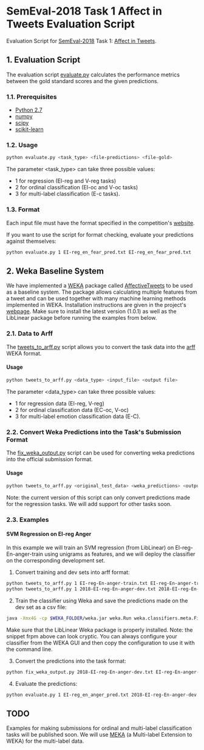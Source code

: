 # SemEval-2018 Task 1 Affect in Tweets Evaluation Script
Evaluation Script for [SemEval-2018](http://alt.qcri.org/semeval2018/) Task 1: [Affect in Tweets](http://www.saifmohammad.com/WebPages/affectintweets.htm).  


## 1. Evaluation Script
The evaluation script [evaluate.py](evaluate.py) calculates the performance metrics between the gold standard scores and the given predictions. 


### 1.1. Prerequisites
* [Python 2.7](https://www.python.org/download/releases/2.7/)
* [numpy](http://www.numpy.org/)
* [scipy](http://www.scipy.org/)
* [scikit-learn](http://scikit-learn.org)
### 1.2. Usage


 ```bash
python evaluate.py <task_type> <file-predictions> <file-gold> 
```

The parameter <task_type> can take three possible values:
* 1 for regression (EI-reg and V-reg tasks)
* 2 for ordinal classification (EI-oc and V-oc tasks)
* 3 for multi-label classification (E-c tasks).



### 1.3. Format
Each input file must have the format specified in the competition's [website](http://www.saifmohammad.com/WebPages/affectintweets.htm).  

If you want to use the script for format checking, evaluate your predictions against themselves:

 ```bash
python evaluate.py 1 EI-reg_en_fear_pred.txt EI-reg_en_fear_pred.txt
```

## 2. Weka Baseline System
We have implemented a [WEKA](http://www.cs.waikato.ac.nz/~ml/weka/) package called [AffectiveTweets](https://affectivetweets.cms.waikato.ac.nz/) to be used as a baseline system. The package allows calculating multiple features from a tweet and can be used together with many machine learning methods implemented in WEKA. Installation instructions are given in the project's [webpage](https://affectivetweets.cms.waikato.ac.nz/install/). Make sure to install the latest version (1.0.1) as well as the LibLinear package before running the examples from below.  

### 2.1. Data to Arff

The [tweets_to_arff.py](tweets_to_arff.py) script allows you to convert the task data into the [arff](http://weka.wikispaces.com/ARFF) WEKA format.

#### Usage

 ```bash
python tweets_to_arff.py <data_type> <input_file> <output file>
```

The parameter <data_type> can take three possible values:
* 1 for regression data (EI-reg, V-reg)
* 2 for ordinal classification data (EC-oc, V-oc)
* 3 for multi-label emotion classification data (E-C).


### 2.2.  Convert Weka Predictions into the Task's Submission Format

The [fix_weka_output.py](fix_weka_output.py) script can be used for converting weka predictions into the official submission format.   

#### Usage

 ```bash
python tweets_to_arff.py <original_test_data> <weka_predictions> <output file>
```

Note: the current version of this script can only convert predictions made for the regression tasks. We will add support for other tasks soon.


### 2.3. Examples

#### SVM Regression on EI-reg Anger
In this example we will train an SVM regression (from LibLinear) on EI-reg-En-anger-train using unigrams as features, and we will deploy the classifier on the corresponding development set.


1. Convert training and dev sets into arff format:

 ```bash
python tweets_to_arff.py 1 EI-reg-En-anger-train.txt EI-reg-En-anger-train.arff
python tweets_to_arff.py 1 2018-EI-reg-En-anger-dev.txt 2018-EI-reg-En-anger-dev.arff
```


2. Train the classifier using Weka and save the predictions made on the dev set as a csv file:

 ```bash
java -Xmx4G -cp $WEKA_FOLDER/weka.jar weka.Run weka.classifiers.meta.FilteredClassifier -t EI-reg-En-anger-train.arff -T 2018-EI-reg-En-anger-dev.arff -classifications "weka.classifiers.evaluation.output.prediction.CSV -use-tab -p first-last -file EI-reg-En-anger-weka-predictions.csv" -F "weka.filters.MultiFilter -F \"weka.filters.unsupervised.attribute.TweetToSparseFeatureVector -E 5 -D 3 -I 0 -F -M 2 -G 0 -taggerFile $HOME/wekafiles/packages/AffectiveTweets/resources/model.20120919 -wordClustFile $HOME/wekafiles/packages/AffectiveTweets/resources/50mpaths2.txt.gz -Q 1 -stemmer weka.core.stemmers.NullStemmer -stopwords-handler \\\"weka.core.stopwords.Null \\\" -I 2 -U -tokenizer \\\"weka.core.tokenizers.TweetNLPTokenizer \\\"\" -F \"weka.filters.unsupervised.attribute.Reorder -R 5-last,4\"" -W weka.classifiers.functions.LibLINEAR -- -S 12 -C 1.0 -E 0.001 -B 1.0 -L 0.1 -I 1000
```

 Make sure that the LibLinear Weka package is properly installed. Note: the snippet frpm above can look cryptic. You can always configure your classifier from the WEKA GUI and then copy the configuration to use it with the command line.

3. Convert the predictions into the task format:

 ```bash
python fix_weka_output.py 2018-EI-reg-En-anger-dev.txt EI-reg-En-anger-weka-predictions.csv EI-reg_en_anger_pred.txt
 ```
 
4. Evaluate the predictions: 
 
 ```bash
python evaluate.py 1 EI-reg_en_anger_pred.txt 2018-EI-reg-En-anger-dev.txt 
 ```
 
 ## TODO
 Examples for making submissions for ordinal and multi-label classification tasks will be published soon. We will use [MEKA](http://meka.sourceforge.net/) (a Multi-label Extension to WEKA)  for the multi-label data.
